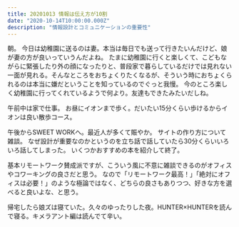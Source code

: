 ```yaml
---
title: 20201013 情報は伝え方が10割
date: "2020-10-14T10:00:00.000Z"
description: "情報設計とコミュニケーションの重要性"
---
```

朝。
今日は幼稚園に送るのは妻。本当は毎日でも送って行きたいんだけど、娘が妻の方が良いっていうんだよね。
たまに幼稚園に行くと楽しくて、こどもながらに緊張したり外の顔になったりと、普段家で暮らしているだけでは見れない一面が見れる。そんなところをおちょくりたくなるが、そういう時におちょくられるのは本当に嫌だということを知っているのでぐっと我慢。
今のところ楽しく幼稚園に行ってくれているようで何より。友達もできたみたいだしね。

午前中は家で仕事。
お昼にイオンまで歩く。だいたい15分くらい歩けるからイオンは良い散歩コース。

午後からSWEET WORKヘ。最近人が多くて賑やか。
サイトの作り方について雑談。
なぜ設計が重要なのかというのを立ち話で話していたら30分くらいいろいろ話してしまった。
いくつかおすすめの本を紹介して終了。

基本リモートワーク賛成派ですが、こういう風に不意に雑談できるのがオフィスやコワーキングの良さだと思う。
なので「リモートワーク最高！」「絶対にオフィスは必要！」のような極論ではなく、どちらの良さもありつつ、好きな方を選べると良いよな、と思う。

帰宅したら娘ズは寝ていた。久々のゆったりした夜。HUNTER×HUNTERを読んで寝る。キメラアント編は読んでて辛い。